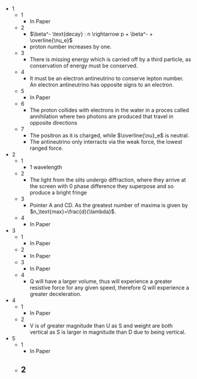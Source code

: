 - 1
	- 1
		- In Paper
	- 2
		- $\beta^- \text{decay} : n \rightarrow p + \beta^- + \overline{\nu_e}$
		- proton number increases by one.
	- 3
		- There is missing energy which is carried off by a third particle, as conservation of energy must be conserved.
	- 4
		- It must be an electron antineutrino to conserve lepton number. An electron antineutrino has opposite signs to an electron.
	- 5
		- In Paper
	- 6
		- The proton collides with electrons in the water in a proces called annihilation where two photons are produced that travel in opposite directions
	- 7
		- The positron as it is charged, while $\overline{\nu}_e$ is neutral.
		- The antineutrino only interracts via the weak force, the lowest ranged force.
- 2
	- 1
		- 1 wavelength
	- 2
		- The light from the slits undergo diffraction, where they arrive at the screen with 0 phase difference they superpose and so produce a bright fringe
	- 3
		- Pointer A and CD. As the greatest number of maxima is given by $n_\text{max}=\frac{d}{\lambda}$.
	- 4
		- In Paper
- 3
	- 1
		- In Paper
	- 2
		- In Paper
	- 3
		- In Paper
	- 4
		- Q will have a larger volume, thus will experience a greater resistive force for any given speed, therefore Q will experience a greater deceleration.
- 4
	- 1
		- In Paper
	- 2
		- V is of greater magnitude than U as S and weight are both vertical as S is larger in magnitude than D due to being vertical.
- 5
	- 1
		- In Paper
	- 2
		- 